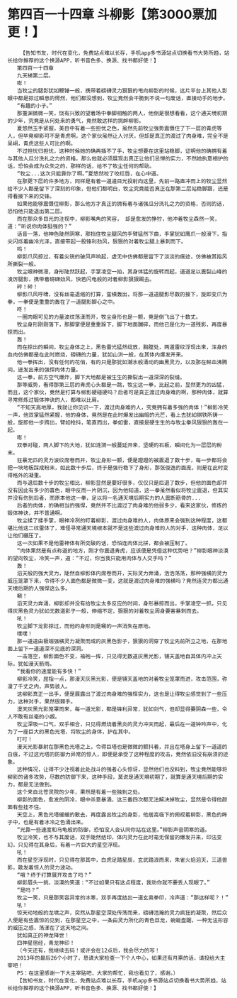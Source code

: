 # 第四百一十四章 斗柳影【第3000票加更！】
        【告知书友，时代在变化，免费站点难以长存，手机app多书源站点切换看书大势所趋，站长给你推荐的这个换源APP，听书音色多、换源、找书都好使！】
       第四百一十四章
       九天梯第二层。
       嘭！
       当牧尘的腿影犹如鞭锤一般，携带着磅礴灵力狠狠的甩向柳影的时候，这片平台上其他人影眼中都是掠过瞬息的愕然，他们都没想到，牧尘竟然会干脆到不说一句废话，直接动手的地步。
       “有趣的小子。”
       那董渊微微一笑，饶有兴致的望着场中拳脚相触的两人，他倒是很想看看，这个通天境初期的少年，究竟是从何处来的勇气，竟然敢这样的挑衅柳影。
       夏悠然玉手紧握，美目中有着一些担忧之色，虽然先前牧尘强势震慑住了下一层的青虎等人，但毕竟柳影可不是青虎啊，这个家伙虽然让人讨厌，但却是真正的渡过了肉身难，完全不是吴峒，青虎这些人可比的啊。
       不过担忧归担忧，这种时候她的确再插不了手，牧尘想要在这里站稳脚，证明他的确拥有着与其他人瓜分洗礼之力的资格，那么他就必须展现出真正让他们忌惮的实力，不然她执意相护的话，恐怕会成为众矢之的，那样的话，给不了牧尘任何的帮助。
       “牧尘...这次只能靠你了啊。”夏悠然咬了咬红唇，在心中道。
       在那更下层的许多地方，同样是有着一道道目光投射向这里，先前一路直冲而上的牧尘显然给不少人都是留下了深刻的印象，但他们都明白，牧尘究竟能否真正在那第二层站稳脚跟，还是得看接下来的交锋。
       如果他能够震慑住柳影，那么他方才真正的拥有着与诸强瓜分洗礼之力的资格，否则的话，恐怕他只能退出第二层。
       而在那众多目光的注视中，柳影嘴角的笑容， 却是愈发的狰狞，他冲着牧尘森然一笑，道：“听说你肉体挺强的？”
       话音一落，他神色陡然阴寒，那挡住牧尘腿风的手臂猛然下曲，手掌犹如鹰爪一般滑下，指尖闪烁着幽冷光泽，直接带起一股锋利劲风，狠狠的对着牧尘腿上暴刺而下。
       呜！
       柳影爪风掠过，有着尖锐的破风声响起，虚无中仿佛都是留下了淡淡的痕迹，仿佛被其指风所撕裂一般。
       牧尘眼神微凛，身形陡然跃起，手掌凌空一拍，其身体猛的旋转而起，道道足以震裂山峰的凌厉腿影，携带着磅礴劲风，快若闪电般的对着柳影狠狠踢去。
       砰！砰！
       柳影爪风呼啸，没有丝毫退缩的打算，蛮横轰出，将那一道道腿影尽数的接下，旋即变爪为拳，一拳便是重重的轰在了一道腿影脚心之中。
       咚！
       一圈肉眼可见的力量波纹荡漾而开，牧尘身形也是一颤，竟是倒飞出了十数丈。
       牧尘身形刚刚落下，那脚掌便是重重跺下，脚下地面蹦碎，而他已是化为一道残影，再度暴掠而出。
       轰！
       而在掠出的瞬间，牧尘身体之上，黑色雷光猛然绽放，胸膛处，两道雷纹浮现出来，浑身的血肉仿佛都是在此时燃烧，磅礴的力量，犹如山洪一般，在其体内爆发开来。
       他一拳挥出，没有任何的花俏，有的只是那犹如潮水般涌动的幽黑灵力，以及那在鲜血沸腾间，迸发出来的强悍肉体力量。
       这一拳，前方空气爆炸，脚下大地都是被生生的撕裂出一道深深的裂缝。
       那等威势，看得那第三层的青虎心头都是一跳，牧尘这一拳，比起之前，显然更为的凶猛，而且，这个家伙，竟然是打算与柳影硬碰硬吗？后者可是真正渡过肉身难的啊，那种肉体，就算寻常修炼过锻体神诀的人，都难以比肩。
       “不知天高地厚，我就让你见识一下，渡过肉身难的人，究竟拥有着多强的肉体！”柳影冷笑一声，他双掌猛然紧握，他的身体，竟然是在此时爆发出幽暗的光芒，看上去犹如钢铁所铸一般，旋即他一步跨出，臂如枪抖，笔直而出，拳如雷，直接是硬生生的与牧尘拳风狠狠的轰在一起。
       嘭！
       双拳对碰，两人脚下的大地，犹如涟漪一般蔓延开来，坚硬的石板，瞬间化为一层层的粉末。
       狂暴无匹的灵力波纹席卷而开，牧尘身形一颤，便是蹬蹬的被震退了数十步，每一步都将会把一块地板踩成粉末，如此数十步后，终于是强行稳下了身形，那张俊逸的面庞，则是在此时变得格外的凝重。
       而与退后数十步的牧尘相比，柳影显然是要好很多，仅仅只是后退了数步，但他的面色却并没有因此有多少的喜色，眼中反而一片阴沉，因为他知道，这一拳虽然看似将牧尘震退，但其实并没有伤到后者，而原本他这一拳，足以将一名通天境后期实力的人震断筋骨的...
       后者的肉体，的确相当的强悍，竟然并不比渡过了肉身难的他弱多少，看来这家伙，修炼的锻体神诀，并不普通啊。
       牧尘揉了揉手掌，眼神冷冽的盯着柳影，渡过肉身难的人，肉体原来会强到这种程度，这都堪比他这二纹雷体了，难怪寻常通天境根本就不是这些渡过肉身难的人的对手，这种肉体，足以让他们碾压了。
       这一次如果不是他雷神体有所突破的话，恐怕连肉体比拼，都会被压制了。
       “肉体果然是有点称道的地方，刚才你震退青虎，应该便是凭借这种优势吧？”柳影眼神淡漠的望向牧尘，冷笑一声，道：“不过，你当我只能用肉体与人交手吗？”
       轰！
       滔天般的强大灵力，陡然自柳影体内席卷而开，天际灵力奔涌，浩浩荡荡，那种强横的灵力威压笼罩下来，令得不少人面色都是微微一变，这就是渡过肉身难的强横吗？竟然连灵力都比通天境后期的人强悍这么多。
       唰！
       滔天灵力奔涌，柳影却并没有给牧尘太多反应的时间，身形暴掠而出，手掌凌空一抓，只见得灰黑色灵力犹如无数道影子一般，伸缩不定，狠狠的对着牧尘周身要害暴刺而去。
       吼！
       牧尘脚下龙影掠过，而他的身形则是唰的一声消失在原地。
       噗噗！
       那一道道由极端强横灵力凝聚而成的灰黑色影子，狠狠的洞穿了牧尘先前所立之地，在那地面上留下一道道深不见底的深洞。
       一击落空，柳影面色不变，袖袍一挥，只见得无数道灰黑光影，铺天盖地自其体内冲上天际，犹如漫天箭雨。
       “我看你的速度能有多快！”
       柳影冷笑，屈指一点，那漫天灰黑光影，便是铺天盖地的对着牧尘笼罩而进，攻击范围，弥漫了千丈之内，声势骇人。
       这柳影真正一出手，便是展露出了渡过肉身难的强悍实力，这也是让得牧尘感觉到了一些压力，这种对手，果然很棘手。
       漫天灰黑光影笼罩而来，每一道光影，都是锋利异常，犹如剑气，但却显得要阴森一些，令人不敢有丝毫的小觑。
       牧尘深吸一口气，双手相合，只见得燃烧着黑炎的灵力冲天而起，最后在一道钟吟声中，化为了一座巨大的黑色光塔，将牧尘的身体，护在其中。
       叮叮！
       漫天光影暴射在那黑色光塔之上，令得巨塔也是微微的颤抖着，并且在塔身上留下一道道的白痕，不过这光塔的防御力异常的惊人，即便是承受了这种程度的攻击，竟然依旧没有崩溃的迹象。
       这种情况，让得不少注视着此处战斗的强者心头惊讶，显然他们也没料到，牧尘竟然能够将柳影的诸多攻势，尽数的防御下来，这种手段，莫说是通天境初期了，就算是通天境后期的实力，都是无法做到。
       这个来自北苍灵院的少年，果然是有着一些独到之处。
       柳影的面色，愈发的阴冷，眼中杀意暴涌，这三番四次都无法解决掉牧尘，显然是令得他颜面有些挂不住。
       天空上，黑色光塔缓缓的散去，再度露出牧尘的身影，他居高临下的俯视着柳影，黑色的眸子中，也是有着冰冷之色涌出来。
       “光靠一些速度和乌龟般的防御，恐怕没人会认同你站在这里。”柳影声音阴寒的道。
       牧尘冷笑，也不与其废话，双手陡然结印，体内灵力在此时毫无保留的爆发开来，印法变幻，只见得在其身后，有着一片巨大的星空浮现。
       吼！
       而在星空浮现时，只见得在那其中，白虎足踏星辰，玄武踏浪而来，朱雀火焰滔天，三道兽影，散发着惊人的灵力波动。
       “哦？终于打算展开攻击了吗？”
       柳影眉头一挑，淡漠的笑道：“不过如果只有这点程度，我劝你就不要丢人现眼了。”
       “是吗？”
       牧尘一笑，只是那笑容异常的冰寒，双手再度结出一道玄奥拳印，冷声道：“那这样呢？！”
       吼！
       惊天动地般的龙啸之声，突然从那星空深处传荡而来，磅礴浩瀚的灵力疯狂的凝聚，然后众人便是有些震惊的见到，在那星空之中，一条由灵力所化的青色巨龙，蜿蜒盘踞，一种无法形容的威压之感，荡漾在了这天地之间。
       犹如真正的神龙降世！
       四神星宿经，青龙神印！
       （今天还有，我继续去码！或许会在12点后，我会尽力的写！
       2013年的最后26个小时了，恳请大家检查一下个人中心，如果还有月票的话，请投给大主宰吧！
       PS：在这里感谢一下大主宰贴吧，大家的帮忙，我也看见了，感谢。）
       【告知书友，时代在变化，免费站点难以长存，手机app多书源站点切换看书大势所趋，站长给你推荐的这个换源APP，听书音色多、换源、找书都好使！】